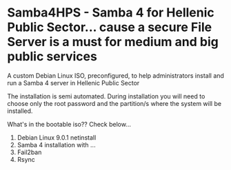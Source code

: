 # Samba4HPS - Samba 4 for Hellenic Public Sector... cause a secure File Server is a must for medium and big public services 
A custom Debian Linux ISO, preconfigured, to help administrators install and run a Samba 4 server in Hellenic Public Sector
 

The installation is semi automated. During installation you will need to choose only the root password and the partition/s where the system will be installed. 

What's in the bootable iso?? Check below...
  1. Debian Linux 9.0.1 netinstall
  2. Samba 4 installation with ...
  3. Fail2ban
  4. Rsync
